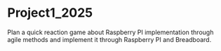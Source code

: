 # Project1_2025
Plan a quick reaction game about Raspberry PI implementation through agile methods and implement it through Raspberry PI and Breadboard.
